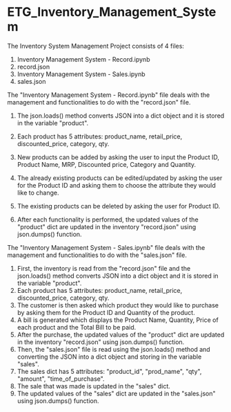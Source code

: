 # ETG_Inventory_Management_System

The Inventory System Management Project consists of 4 files:

1. Inventory Management System - Record.ipynb
2. record.json
3. Inventory Management System - Sales.ipynb
4. sales.json

The "Inventory Management System - Record.ipynb" file deals with the management and functionalities to do with the "record.json" file.

1. The json.loads() method converts JSON into a dict object and it is stored in the variable "product".
2. Each product has 5 attributes: product_name, retail_price, discounted_price, category, qty.

  1. New products can be added by asking the user to input the Product ID, Product Name, MRP, Discounted price, Category and Quantity. 
  2. The already existing products can be edited/updated by asking the user for the Product ID and asking them to choose the attribute they would like to change.
  3. The existing products can be deleted by asking the user for Product ID.
  
4. After each functionality is performed, the updated values of the "product" dict are updated in the inventory "record.json" using json.dumps() function.

The "Inventory Management System - Sales.ipynb" file deals with the management and functionalities to do with the "sales.json" file.

1. First, the inventory is read from the "record.json" file and the json.loads() method converts JSON into a dict object and it is stored in the variable "product".
2. Each product has 5 attributes: product_name, retail_price, discounted_price, category, qty.
3. The customer is then asked which product they would like to purchase by asking them for the Product ID and Quantity of the product.
4. A bill is generated which displays the Product Name, Quantity, Price of each product and the Total Bill to be paid.
5. After the purchase, the updated values of the "product" dict are updated in the inventory "record.json" using json.dumps() function.
6. Then, the "sales.json" file is read using the json.loads() method and converting the JSON into a dict object and storing in the variable "sales".
7. The sales dict has 5 attributes: "product_id", "prod_name", "qty", "amount", "time_of_purchase".
8. The sale that was made is updated in the "sales" dict.
9. The updated values of the "sales" dict are updated in the "sales.json" using json.dumps() function.

